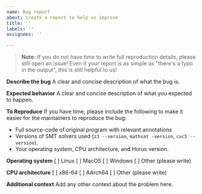 ```yaml
---
name: Bug report
about: Create a report to help us improve
title: ''
labels: ''
assignees: ''

---
```


> **Note:** If you do not have time to write full reproduction details, please
> still open an issue! Even if your report is as simple as "there's a typo in
> the output", this is still helpful to us!

**Describe the bug**
A clear and concise description of what the bug is.

**Expected behavior**
A clear and concise description of what you expected to happen.

**To Reproduce**
If you have time, please include the following to make it easier for the maintainers to reproduce the bug:
* Full source-code of original program with relevant annotations
* Versions of SMT solvers used (`z3 --version`, `mathsat -version`, `cvc5 --version`).
* Your operating system, CPU architecture, and Horus version.

**Operating system**
[ ] Linux
[ ] MacOS
[ ] Windows
[ ] Other (please write)

**CPU architecture**
[ ] x86-64
[ ] AArch64
[ ] Other (please write)

**Additional context**
Add any other context about the problem here.
